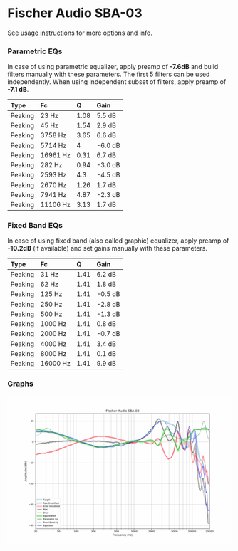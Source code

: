 # Fischer Audio SBA-03
See [usage instructions](https://github.com/jaakkopasanen/AutoEq#usage) for more options and info.

### Parametric EQs
In case of using parametric equalizer, apply preamp of **-7.6dB** and build filters manually
with these parameters. The first 5 filters can be used independently.
When using independent subset of filters, apply preamp of **-7.1 dB**.

| Type    | Fc       |    Q | Gain    |
|:--------|:---------|:-----|:--------|
| Peaking | 23 Hz    | 1.08 | 5.5 dB  |
| Peaking | 45 Hz    | 1.54 | 2.9 dB  |
| Peaking | 3758 Hz  | 3.65 | 6.6 dB  |
| Peaking | 5714 Hz  | 4    | -6.0 dB |
| Peaking | 16961 Hz | 0.31 | 6.7 dB  |
| Peaking | 282 Hz   | 0.94 | -3.0 dB |
| Peaking | 2593 Hz  | 4.3  | -4.5 dB |
| Peaking | 2670 Hz  | 1.26 | 1.7 dB  |
| Peaking | 7941 Hz  | 4.87 | -2.3 dB |
| Peaking | 11106 Hz | 3.13 | 1.7 dB  |

### Fixed Band EQs
In case of using fixed band (also called graphic) equalizer, apply preamp of **-10.2dB**
(if available) and set gains manually with these parameters.

| Type    | Fc       |    Q | Gain    |
|:--------|:---------|:-----|:--------|
| Peaking | 31 Hz    | 1.41 | 6.2 dB  |
| Peaking | 62 Hz    | 1.41 | 1.8 dB  |
| Peaking | 125 Hz   | 1.41 | -0.5 dB |
| Peaking | 250 Hz   | 1.41 | -2.8 dB |
| Peaking | 500 Hz   | 1.41 | -1.3 dB |
| Peaking | 1000 Hz  | 1.41 | 0.8 dB  |
| Peaking | 2000 Hz  | 1.41 | -0.7 dB |
| Peaking | 4000 Hz  | 1.41 | 3.4 dB  |
| Peaking | 8000 Hz  | 1.41 | 0.1 dB  |
| Peaking | 16000 Hz | 1.41 | 9.9 dB  |

### Graphs
![](./Fischer%20Audio%20SBA-03.png)